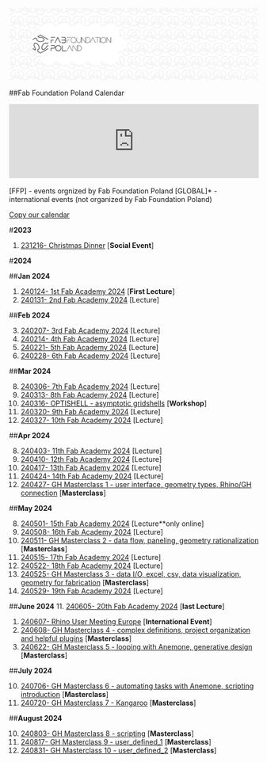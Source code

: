 



![](./assets/ffp-background2.jpg)




##Fab Foundation Poland Calendar
<iframe src="https://embed.styledcalendar.com/#aFbvYAu8NK0vnQRctX10" title="Styled Calendar" class="styled-calendar-container" style="width: 100%; border: none;" data-cy="calendar-embed-iframe"></iframe>
<script async type="module" src="https://embed.styledcalendar.com/assets/parent-window.js"></script>

[FFP] - events orgnized by Fab Foundation Poland
[GLOBAL]* - international events (not organized by Fab Foundation Poland)

[Copy our calendar](https://calendar.google.com/calendar/u/0?cid=ZmFiZm91bmRhdGlvbnBvbGFuZEBnbWFpbC5jb20)

#**2023**
1. [231216- Christmas Dinner](./e001.md) [**Social Event**]

#**2024**

##**Jan 2024**

1. [240124- 1st Fab Academy 2024](./e002.md) [**First Lecture**]
2. [240131- 2nd Fab Academy 2024](./e002.md) [Lecture]

##**Feb 2024**

3. [240207- 3rd Fab Academy 2024](./e002.md) [Lecture]
4. [240214- 4th Fab Academy 2024](./e002.md) [Lecture]
5. [240221- 5th Fab Academy 2024](./e002.md) [Lecture]
6. [240228- 6th Fab Academy 2024](./e002.md) [Lecture]

##**Mar 2024**


8. [240306- 7th Fab Academy 2024](./e002.md) [Lecture]
9. [240313- 8th Fab Academy 2024](./e002.md) [Lecture]
7. [240316- OPTISHELL - asymptotic gridshells](./optishell.md) [**Workshop**]
10. [240320- 9th Fab Academy 2024](./e002.md) [Lecture]
11. [240327- 10th Fab Academy 2024](./e002.md) [Lecture]


##**Apr 2024**


8. [240403- 11th Fab Academy 2024](./e002.md) [Lecture]
9. [240410- 12th Fab Academy 2024](./e002.md) [Lecture]
10. [240417- 13th Fab Academy 2024](./e002.md) [Lecture]
11. [240424- 14th Fab Academy 2024](./e002.md) [Lecture]
10. [240427- GH Masterclass 1 - user interface, geometry types, Rhino/GH connection](../ghmasterclass.md) [**Masterclass**]

##**May 2024**


8. [240501- 15th Fab Academy 2024](./e002.md) [Lecture**only online]
9. [240508- 16th Fab Academy 2024](./e002.md) [Lecture]
10. [240511- GH Masterclass 2 - data flow, paneling, geometry rationalization](../ghmasterclass.md) [**Masterclass**]
10. [240515- 17th Fab Academy 2024](./e002.md) [Lecture]
11. [240522- 18th Fab Academy 2024](./e002.md) [Lecture]
10. [240525- GH Masterclass 3 - data I/O, excel, csv, data visualization, geometry for fabrication](../ghmasterclass.md) [**Masterclass**]
11. [240529- 19th Fab Academy 2024](./e002.md) [Lecture]

##**June 2024**
11. [240605- 20th Fab Academy 2024](./e002.md) [**last Lecture**]
1. [240607- Rhino User Meeting Europe](../rhinousermeeting2024.md) [**International Event**]
10. [240608- GH Masterclass 4 - complex definitions, project organization and helpful plugins](../ghmasterclass.md) [**Masterclass**]
10. [240622- GH Masterclass 5 - looping with Anemone, generative design](../ghmasterclass.md) [**Masterclass**]

##**July 2024**

10. [240706- GH Masterclass 6 - automating tasks with Anemone, scripting introduction](../ghmasterclass.md) [**Masterclass**]
10. [240720- GH Masterclass 7 - Kangaroo](../ghmasterclass.md) [**Masterclass**]

##**August 2024**

10. [240803- GH Masterclass 8 - scripting](../ghmasterclass.md) [**Masterclass**]
10. [240817- GH Masterclass 9 - user_defined_1](../ghmasterclass.md) [**Masterclass**]
10. [240831- GH Masterclass 10 - user_defined_2](../ghmasterclass.md) [**Masterclass**]
